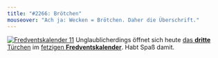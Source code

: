 ```yaml
---
title: "#2266: Brötchen"
mouseover: "Ach ja: Wecken = Brötchen. Daher die Überschrift."
---
```


<a href="http://www.fonflatter.de/der-fetzige-fredventskalender-2011/" title="Fredventskalender 11"><img src="http://www.fonflatter.de/adv11/fredventskalender_banner.png" alt="Fredventskalender 11" /></a>
Unglaublicherdings öffnet sich heute <a href="http://www.fonflatter.de/2011/12/03/das-3-turchen" title="Fredventskalender 2011">das <strong>dritte</strong> Türchen</a> im <a href="http://www.fonflatter.de/der-fetzige-fredventskalender-2011/" title="Fredventskalender 2011">fetzigen <strong>Fredventskalender</strong></a>.
Habt Spaß damit.
